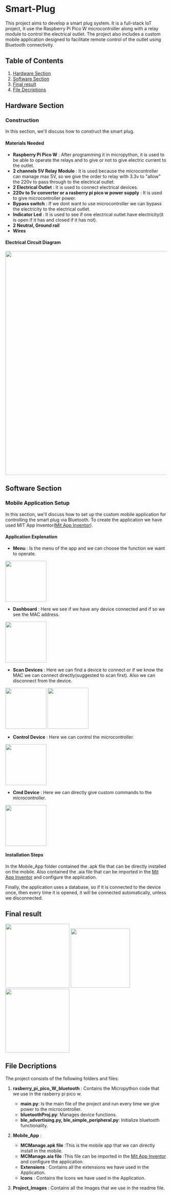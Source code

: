 # Smart-Plug
 This project aims to develop a smart plug system. It is a full-stack IoT project, It use the Raspberry Pi Pico W microcontroller along with a relay module to control the electrical outlet. The project also includes a custom mobile application designed to facilitate remote control of the outlet using Bluetooth connectivity.

## Table of Contents

1. [Hardware Section](#Hardware-Section)
2. [Software Section](#Software-Section)
3. [Final result](#Final-result)
4. [File Decriptions](#File-Decriptions)

## Hardware Section
### Construction
In this section, we'll discuss how to construct the smart plug.

#### Materials Needed
- **Raspberry Pi Pico W** : After programming it in micropython, it is used to be able to operate the relays and to give or not to give electric current to the outlet.
- **2 channels 5V Relay Module** : It is used because the microcontroller can manage max 5V, so we give the order to relay with 3.3v to "allow" the 220v to pass through to the electrical outlet.
- **2 Electrical Outlet** : It is used to connect electrical devices.
- **220v to 5v converter or a rasberry pi pico w power supply** : It is used to give microcontroller power.
- **Bypass switch**  : If we dont want to use microcontroller we can bypass the electricity to the electrical outlet.
- **Indicator Led** : It is used to see if one electrical outlet have electricity(it is open if it has and closed if it has not).
- **2 Neutral, Ground rail**
- **Wires**

#### Electrical Circuit Diagram
<img src="Project_Images/smart plug scematic.jpg" width="700"/>

## Software Section
### Mobile Application Setup
In this section, we'll discuss how to set up the custom mobile application for controlling the smart plug via Bluetooth. To create the application we have used MIT App Inventor([Mit App Inventor](https://appinventor.mit.edu/)). 

#### Application Explenation
- **Menu** : Is the menu of the app and we can choose the function we want to operate.

<img src="Project_Images/Mobile_App_screenshots/menu.jpg" width="128"/>

- **Dashboard** : Ηere we see if we have any device connected and if so we see the MAC address.

<img src="Project_Images/Mobile_App_screenshots/dashboard.jpg" width="128"/>

- **Scan Devices** : Ηere we can find a device to connect or if we know the MAC we can connect directly(suggested to scan first). Also we can disconnect from the device.

<img src="Project_Images/Mobile_App_screenshots/connect_to_device.jpg" width="128"/>  <img src="Project_Images/Mobile_App_screenshots/list_of_scan_devices.jpg" width="128"/>

- **Control Device** : Ηere we can control the microcontroller.

<img src="Project_Images/Mobile_App_screenshots/control_device.jpg" width="128"/>

- **Cmd Device** : Here we can directly give custom commands to the microcontroller.

<img src="Project_Images/Mobile_App_screenshots/cmd_of_the_device.jpg" width="128"/>

#### Installation Steps
In the Mobile_App folder contained the .apk file that can be directly installed on the mobile. Also contained the .aia file that can be imported in the [Mit App Inventor](https://appinventor.mit.edu/) and configure the application.

Finally, the application uses a database, so if it is connected to the device once, then every time it is opened, it will be connected automatically, unless we disconnected.

## Final result
<img src="Project_Images/Completed_smart_Plug/smart_plug_open.jpg" width="200"/>  <img src="Project_Images/Completed_smart_Plug/smart_plug_open2.jpg" width="185"/>  <img src="Project_Images/Completed_smart_Plug/smart_plug_closed.jpg" width="200"/>

## File Decriptions

The project consists of the following folders and files:
1. **rasberry_pi_pico_W_bluetooth** : Contains the Micropython code that we use in the rasberry pi pico w.
    - **main.py**: Is the main file of the project and run every time we give power to the microcontroller.
    - **bluetoothProj.py**: Manages device functions.
    - **ble_advertising.py, ble_simple_peripheral.py**: Initialize bluetooth functionality.

2. **Mobile_App** : 
    - **MCManage.apk file** :This is the mobile app that we can directly install in the mobile.
    - **MCManage.aia file** :This file can be imported in the [Mit App Inventor](https://appinventor.mit.edu/) and configure the application.
    - **Extensions** : Contains all the extensions we have used in the Application.
    - **Icons** : Contains the Icons we have used in the Application.
3. **Project_Images** : Contains all the Images that we use in the readme file.


